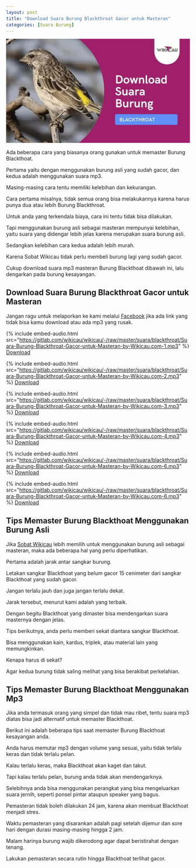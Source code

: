 ```yaml
---
layout: post
title: "Download Suara Burung Blackthroat Gacor untuk Masteran"
categories: [Suara Burung]
---
```


![Download Suara Burung Blackthroat](/images/suara-burung-blackthroat.webp)

Ada beberapa cara yang biasanya orang gunakan untuk memaster Burung Blackthoat.

Pertama yaitu dengan menggunakan burung asli yang sudah gacor, dan kedua adalah menggunakan suara mp3.

Masing-masing cara tentu memiliki kelebihan dan kekurangan.

Cara pertama misalnya, tidak semua orang bisa melakukannya karena harus punya dua atau lebih Burung Blackthroat.

Untuk anda yang terkendala biaya, cara ini tentu tidak bisa dilakukan.

Tapi menggunakan burung asli sebagai masteran mempunyai kelebihan, yaitu suara yang didengar lebih jelas karena merupakan suara burung asli.

Sedangkan kelebihan cara kedua adalah lebih murah.

Karena Sobat Wikicau tidak perlu membeli burung lagi yang sudah gacor.

Cukup download suara mp3 masteran Burung Blackthoat dibawah ini, lalu dengarkan pada burung kesayangan.

## Download Suara Burung Blackthroat Gacor untuk Masteran

Jangan ragu untuk melaporkan ke kami melalui [Facebook](https://facebook.com/wikicau) jika ada link yang tidak bisa kamu download atau ada mp3 yang rusak.

{% include embed-audio.html src="https://gitlab.com/wikicau/wikicau/-/raw/master/suara/blackthroat/Suara-Burung-Blackthroat-Gacor-untuk-Masteran-by-Wikicau.com-1.mp3" %}
[Download](https://bit.ly/2WWw7Sy)

{% include embed-audio.html src="https://gitlab.com/wikicau/wikicau/-/raw/master/suara/blackthroat/Suara-Burung-Blackthroat-Gacor-untuk-Masteran-by-Wikicau.com-2.mp3" %}
[Download](https://bit.ly/2Y3aqSr)

{% include embed-audio.html src="https://gitlab.com/wikicau/wikicau/-/raw/master/suara/blackthroat/Suara-Burung-Blackthroat-Gacor-untuk-Masteran-by-Wikicau.com-3.mp3" %}
[Download](https://bit.ly/2L7fBx5)

{% include embed-audio.html src="https://gitlab.com/wikicau/wikicau/-/raw/master/suara/blackthroat/Suara-Burung-Blackthroat-Gacor-untuk-Masteran-by-Wikicau.com-4.mp3" %}
[Download](https://bit.ly/2ZHDwqX)

{% include embed-audio.html src="https://gitlab.com/wikicau/wikicau/-/raw/master/suara/blackthroat/Suara-Burung-Blackthroat-Gacor-untuk-Masteran-by-Wikicau.com-6.mp3" %}
[Download](https://bit.ly/2N3BcZJ)

{% include embed-audio.html src="https://gitlab.com/wikicau/wikicau/-/raw/master/suara/blackthroat/Suara-Burung-Blackthroat-Gacor-untuk-Masteran-by-Wikicau.com-6.mp3" %}
[Download](https://bit.ly/2N3BcZJ)

## Tips Memaster Burung Blackthoat Menggunakan Burung Asli

Jika [Sobat Wikicau](https://wikicau.com/) lebih memilih untuk menggunakan burung asli sebagai masteran, maka ada beberapa hal yang perlu diperhatikan.

Pertama adalah jarak antar sangkar burung.

Letakan sangkar Blackthoat yang belum gacor 15 cenimeter dari sangkar Blackthoat yang sudah gacor.

Jangan terlalu jauh dan juga jangan terlalu dekat.

Jarak tersebut, menurut kami adalah yang terbaik.

Dengan begitu Blackthoat yang dimaster bisa mendengarkan suara masternya dengan jelas.

Tips berikutnya, anda perlu memberi sekat diantara sangkar Blackthoat.

Bisa menggunakan kain, kardus, triplek, atau material lain yang memungkinkan.

Kenapa harus di sekat?

Agar kedua burung tidak saling melihat yang bisa berakibat perkelahian.

## Tips Memaster Burung Blackthoat Menggunakan Mp3

Jika anda termasuk orang yang simpel dan tidak mau ribet, tentu suara mp3 diatas bisa jadi alternatif untuk memaster Blackthoat.

Berikut ini adalah beberapa tips saat memaster Burung Blackthoat kesayangan anda.

Anda harus memutar mp3 dengan volume yang sesuai, yaitu tidak terlalu keras dan tidak terlalu pelan.

Kalau terlalu keras, maka Blackthoat akan kaget dan takut.

Tapi kalau terlalu pelan, burung anda tidak akan mendengarknya.

Selebihnya anda bisa menggunakan perangkat yang bisa mengeluarkan suara jernih, seperti ponsel pintar ataupun speaker yang bagus.

Pemasteran tidak boleh dilakukan 24 jam, karena akan membuat Blackthoat menjadi stres.

Waktu pemasteran yang disarankan adalah pagi setelah dijemur dan sore hari dengan durasi masing-masing hingga 2 jam.

Malam harinya burung wajib dikerodong agar dapat beristirahat dengan tenang.

Lakukan pemasteran secara rutin hingga Blackthoat terlihat gacor.


